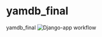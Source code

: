 # yamdb_final
yamdb_final
![Django-app workflow](https://github.com/mtedoradze/yamdb_final/actions/workflows/yamdb_workflow.yml/badge.svg)
